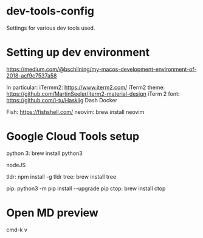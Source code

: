 # dev-tools-config
Settings for various dev tools used.


# Setting up dev environment
https://medium.com/@bschlining/my-macos-development-environment-of-2018-acf9c7537a58

In particular:
iTermm2: https://www.iterm2.com/
iTerm2 theme: https://github.com/MartinSeeler/iterm2-material-design
iTerm 2 font: https://github.com/i-tu/Hasklig
Dash
Docker


Fish: https://fishshell.com/
neovim: brew install neovim


# Google Cloud Tools setup
python 3: brew install python3

nodeJS


tldr: npm install -g tldr
tree: brew install tree

pip: python3 -m pip install --upgrade pip
ctop: brew install ctop

# Open MD preview 
cmd-k v
